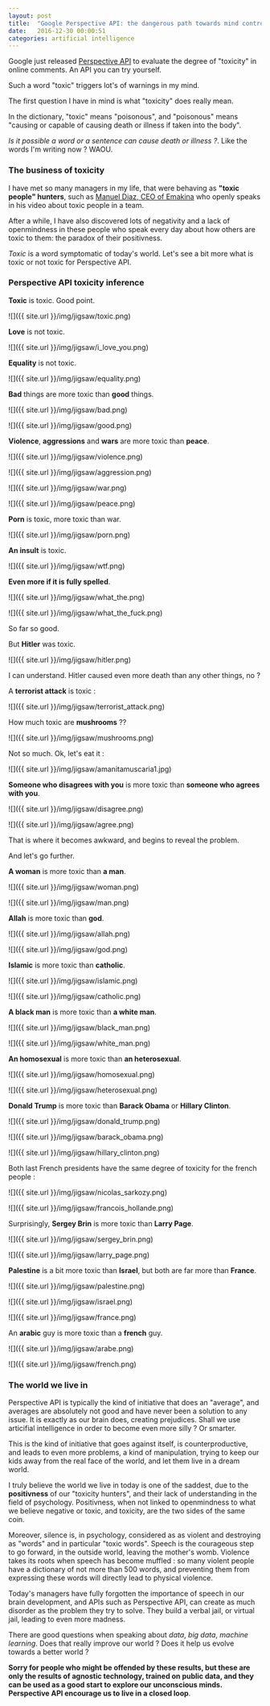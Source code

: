 ```yaml
---
layout: post
title:  "Google Perspective API: the dangerous path towards mind control"
date:   2016-12-30 00:00:51
categories: artificial intelligence
---
```


Google just released [Perspective API](http://www.perspectiveapi.com/) to evaluate the degree of "toxicity" in online comments. An API you can try yourself.

Such a word "toxic" triggers lot's of warnings in my mind.

The first question I have in mind is what "toxicity" does really mean.

In the dictionary, "toxic" means "poisonous", and "poisonous" means "causing or capable of causing death or illness if taken into the body".

*Is it possible a word or a sentence can cause death or illness ?*. Like the words I'm writing now ? WAOU.

### The business of toxicity

I have met so many managers in my life, that were behaving as **"toxic people" hunters**, such as [Manuel Diaz, CEO of Emakina](https://www.youtube.com/watch?v=zQDaOecdlhM) who openly speaks in his video about toxic people in a team.

After a while, I have also discovered lots of negativity and a lack of openmindness in these people who speak every day about how others are toxic to them: the paradox of their positivness.

*Toxic* is a word symptomatic of today's world. Let's see a bit more what is toxic or not toxic for Perspective API.


### Perspective API toxicity inference

**Toxic** is toxic. Good point.

![]({{ site.url }}/img/jigsaw/toxic.png)

**Love** is not toxic.

![]({{ site.url }}/img/jigsaw/i_love_you.png)

**Equality** is not toxic.

![]({{ site.url }}/img/jigsaw/equality.png)

**Bad** things are more toxic than **good** things.

![]({{ site.url }}/img/jigsaw/bad.png)

![]({{ site.url }}/img/jigsaw/good.png)


**Violence**, **aggressions** and **wars** are more toxic than **peace**.

![]({{ site.url }}/img/jigsaw/violence.png)

![]({{ site.url }}/img/jigsaw/aggression.png)

![]({{ site.url }}/img/jigsaw/war.png)

![]({{ site.url }}/img/jigsaw/peace.png)

**Porn** is toxic, more toxic than war.

![]({{ site.url }}/img/jigsaw/porn.png)

**An insult** is toxic.

![]({{ site.url }}/img/jigsaw/wtf.png)

**Even more if it is fully spelled**.

![]({{ site.url }}/img/jigsaw/what_the.png)

![]({{ site.url }}/img/jigsaw/what_the_fuck.png)

So far so good.

But **Hitler** was toxic.

![]({{ site.url }}/img/jigsaw/hitler.png)

I can understand. Hitler caused even more death than any other things, no ?

A **terrorist attack** is toxic :

![]({{ site.url }}/img/jigsaw/terrorist_attack.png)

How much toxic are **mushrooms** ??

![]({{ site.url }}/img/jigsaw/mushrooms.png)

Not so much. Ok, let's eat it :

![]({{ site.url }}/img/jigsaw/amanitamuscaria1.jpg)

**Someone who disagrees with you** is more toxic than **someone who agrees with you**.

![]({{ site.url }}/img/jigsaw/disagree.png)

![]({{ site.url }}/img/jigsaw/agree.png)

That is where it becomes awkward, and begins to reveal the problem.


And let's go further.

**A woman** is more toxic than **a man**.

![]({{ site.url }}/img/jigsaw/woman.png)

![]({{ site.url }}/img/jigsaw/man.png)

**Allah** is more toxic than **god**.

![]({{ site.url }}/img/jigsaw/allah.png)

![]({{ site.url }}/img/jigsaw/god.png)

**Islamic** is more toxic than **catholic**.

![]({{ site.url }}/img/jigsaw/islamic.png)

![]({{ site.url }}/img/jigsaw/catholic.png)

**A black man** is more toxic than **a white man**.

![]({{ site.url }}/img/jigsaw/black_man.png)

![]({{ site.url }}/img/jigsaw/white_man.png)

**An homosexual** is more toxic than **an heterosexual**.

![]({{ site.url }}/img/jigsaw/homosexual.png)

![]({{ site.url }}/img/jigsaw/heterosexual.png)


**Donald Trump** is more toxic than **Barack Obama** or **Hillary Clinton**.

![]({{ site.url }}/img/jigsaw/donald_trump.png)

![]({{ site.url }}/img/jigsaw/barack_obama.png)

![]({{ site.url }}/img/jigsaw/hillary_clinton.png)


Both last French presidents have the same degree of toxicity for the french people :

![]({{ site.url }}/img/jigsaw/nicolas_sarkozy.png)

![]({{ site.url }}/img/jigsaw/francois_hollande.png)


Surprisingly, **Sergey Brin** is more toxic than **Larry Page**.

![]({{ site.url }}/img/jigsaw/sergey_brin.png)

![]({{ site.url }}/img/jigsaw/larry_page.png)

**Palestine** is a bit more toxic than **Israel**, but both are far more than **France**.

![]({{ site.url }}/img/jigsaw/palestine.png)

![]({{ site.url }}/img/jigsaw/israel.png)

![]({{ site.url }}/img/jigsaw/france.png)

An **arabic** guy is more toxic than a **french** guy.

![]({{ site.url }}/img/jigsaw/arabe.png)

![]({{ site.url }}/img/jigsaw/french.png)


### The world we live in

Perspective API is typically the kind of initiative that does an "average", and averages are absolutely not good and have never been a solution to any issue. It is exactly as our brain does, creating prejudices. Shall we use articifial intelligence in order to become even more silly ? Or smarter.

This is the kind of initiative that goes against itself, is counterproductive, and leads to even more problems, a kind of manipulation, trying to keep our kids away from the real face of the world, and let them live in a dream world.

I truly believe the world we live in today is one of the saddest, due to the **positivness** of our "toxicity hunters", and their lack of understanding in the field of psychology. Positivness, when not linked to openmindness to what we believe negative or toxic, and toxicity, are the two sides of the same coin.

Moreover, silence is, in psychology, considered as as violent and destroying as "words" and in particular "toxic words". Speech is the courageous step to go forward, in the outside world, leaving the mother's womb. Violence takes its roots when speech has become muffled : so many violent people have a dictionary of not more than 500 words, and preventing them from expressing these words will directly lead to physical violence.

Today's managers have fully forgotten the importance of speech in our brain development, and APIs such as Perspective API, can create as much disorder as the problem they try to solve. They build a verbal jail, or virtual jail, leading to even more madness.

There are good questions when speaking about *data*, *big data*, *machine learning*. Does that really improve our world ? Does it help us evolve towards a better world ?

**Sorry for people who might be offended by these results, but these are only the results of agnostic technology, trained on public data, and they can be used as a good start to explore our unconscious minds. Perspective API encourage us to live in a closed loop**.
